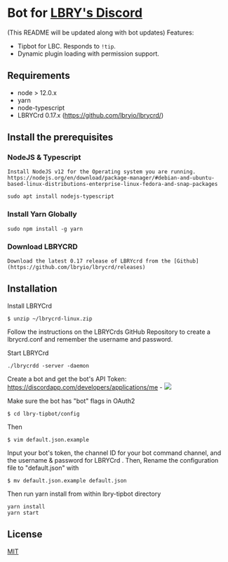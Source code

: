 # Bot for [LBRY's Discord](https://chat.lbry.com)
(This README will be updated along with bot updates)
Features:

- Tipbot for LBC. Responds to `!tip`.
- Dynamic plugin loading with permission support.



## Requirements

- node > 12.0.x
- yarn
- node-typescript
- LBRYCrd 0.17.x (https://github.com/lbryio/lbrycrd/)

## Install the prerequisites
### NodeJS & Typescript
```
Install NodeJS v12 for the Operating system you are running.
https://nodejs.org/en/download/package-manager/#debian-and-ubuntu-based-linux-distributions-enterprise-linux-fedora-and-snap-packages

```
```
sudo apt install nodejs-typescript
```
### Install Yarn Globally
```
sudo npm install -g yarn
```
### Download LBRYCRD
```
Download the latest 0.17 release of LBRYcrd from the [Github](https://github.com/lbryio/lbrycrd/releases)

```

## Installation

Install LBRYCrd
```
$ unzip ~/lbrycrd-linux.zip
```
Follow the instructions on the LBRYCrds GitHub Repository to create a lbrycrd.conf and remember the username and password.

Start LBRYCrd 
```
./lbrycrdd -server -daemon
```

Create a bot and get the bot's API Token: https://discordapp.com/developers/applications/me - ![](https://i.imgur.com/gM8EpJe.png)

Make sure the bot has "bot" flags in OAuth2

```
$ cd lbry-tipbot/config
```
Then
```
$ vim default.json.example
```
Input your bot's token, the channel ID for your bot command channel, and the username & password for LBRYCrd
.  Then, Rename the configuration file to "default.json" with

```
$ mv default.json.example default.json
```

Then run yarn install from within lbry-tipbot directory
```
yarn install
yarn start
```

## License
[MIT](https://github.com/lbryio/lbry-tipbot/blob/master/LICENSE)
